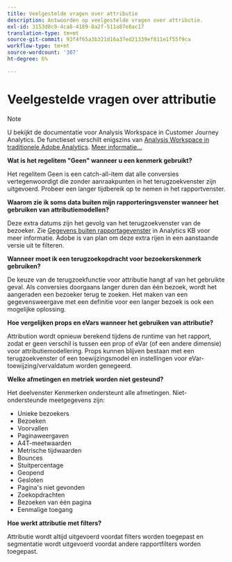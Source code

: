 ```yaml
---
title: Veelgestelde vragen over attributie
description: Antwoorden op veelgestelde vragen over attributie.
exl-id: 3153d8c9-4ca8-4189-8a2f-511a87e8ac17
translation-type: tm+mt
source-git-commit: 93f4f65a3b321d16a37ed21339ef811e1f55f9ca
workflow-type: tm+mt
source-wordcount: '307'
ht-degree: 6%

---
```


# Veelgestelde vragen over attributie

>[!NOTE]
>
>U bekijkt de documentatie voor Analysis Workspace in Customer Journey Analytics. De functieset verschilt enigszins van [Analysis Workspace in traditionele Adobe Analytics](https://docs.adobe.com/content/help/en/analytics/analyze/analysis-workspace/home.html). [Meer informatie...](/help/getting-started/cja-aa.md)

**Wat is het regelitem &quot;Geen&quot; wanneer u een kenmerk gebruikt?**

Het regelitem Geen is een catch-all-item dat alle conversies vertegenwoordigt die zonder aanraakpunten in het terugzoekvenster zijn uitgevoerd. Probeer een langer tijdbereik op te nemen in het rapportvenster.

**Waarom zie ik soms data buiten mijn rapporteringsvenster wanneer het gebruiken van attributiemodellen?**

Deze extra datums zijn het gevolg van het terugzoekvenster van de bezoeker. Zie [Gegevens buiten rapportagevenster](https://helpx.adobe.com/analytics/kb/data-appearing-outside-reporting-window.html) in Analytics KB voor meer informatie. Adobe is van plan om deze extra rijen in een aanstaande versie uit te filteren.

**Wanneer moet ik een terugzoekopdracht voor bezoekerskenmerk gebruiken?**

De keuze van de terugzoekfunctie voor attributie hangt af van het gebruikte geval. Als conversies doorgaans langer duren dan één bezoek, wordt het aangeraden een bezoeker terug te zoeken. Het maken van een gegevensweergave met een definitie voor een langer bezoek is ook een mogelijke oplossing.

**Hoe vergelijken props en eVars wanneer het gebruiken van attributie?**

Attribution wordt opnieuw berekend tijdens de runtime van het rapport, zodat er geen verschil is tussen een prop of eVar (of een andere dimensie) voor attributiemodellering. Props kunnen blijven bestaan met een terugzoekvenster of een toewijzingsmodel en instellingen voor eVar-toewijzing/vervaldatum worden genegeerd.

**Welke afmetingen en metriek worden niet gesteund?**

Het deelvenster Kenmerken ondersteunt alle afmetingen. Niet-ondersteunde meetgegevens zijn:

* Unieke bezoekers
* Bezoeken
* Voorvallen
* Paginaweergaven
* A4T-meetwaarden
* Metrische tijdwaarden
* Bounces
* Stuitpercentage
* Geopend
* Gesloten
* Pagina&#39;s niet gevonden
* Zoekopdrachten
* Bezoeken van één pagina
* Eenmalige toegang

**Hoe werkt attributie met filters?**

Attributie wordt altijd uitgevoerd voordat filters worden toegepast en segmentatie wordt uitgevoerd voordat andere rapportfilters worden toegepast.

